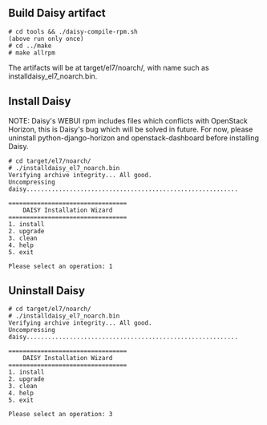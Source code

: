 ## Build Daisy artifact

```
# cd tools && ./daisy-compile-rpm.sh
(above run only once)
# cd ../make
# make allrpm
```

The artifacts will be at target/el7/noarch/, with name such as installdaisy_el7_noarch.bin.

## Install Daisy

NOTE:
Daisy's WEBUI rpm includes files which conflicts with OpenStack Horizon, this is Daisy's bug which will be solved in future. For now, please uninstall python-django-horizon and openstack-dashboard before installing Daisy.

```
# cd target/el7/noarch/
# ./installdaisy_el7_noarch.bin
Verifying archive integrity... All good.
Uncompressing daisy...........................................................

=================================
    DAISY Installation Wizard
=================================
1. install
2. upgrade
3. clean
4. help
5. exit

Please select an operation: 1
```

## Uninstall Daisy

```
# cd target/el7/noarch/
# ./installdaisy_el7_noarch.bin
Verifying archive integrity... All good.
Uncompressing daisy...........................................................

=================================
    DAISY Installation Wizard
=================================
1. install
2. upgrade
3. clean
4. help
5. exit

Please select an operation: 3
```

